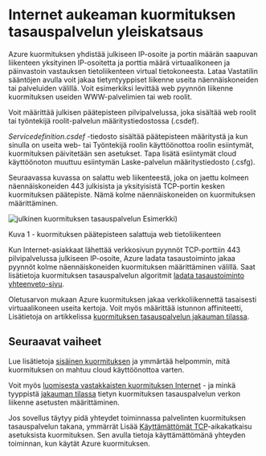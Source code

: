 
<properties
   pageTitle="Vastakkaisten kuormituksen tasauspalvelun yleiskatsaus Internet | Microsoft Azure "
   description="Yleistä Internet vastakkaisten kuormituksen ja niiden ominaisuuksista. Miten kuormituksen tasauspalvelun toimii Azuren näennäiskoneiden ja pilvipalveluihin."
   services="load-balancer"
   documentationCenter="na"
   authors="sdwheeler"
   manager="carmonm"
   editor="tysonn" />
<tags
   ms.service="load-balancer"
   ms.devlang="na"
   ms.topic="article"
   ms.tgt_pltfrm="na"
   ms.workload="infrastructure-services"
   ms.date="10/24/2016"
   ms.author="sewhee" />


# <a name="internet-facing-load-balancer-overview"></a>Internet aukeaman kuormituksen tasauspalvelun yleiskatsaus

Azure kuormituksen yhdistää julkiseen IP-osoite ja portin määrän saapuvan liikenteen yksityinen IP-osoitetta ja porttia määrä virtuaalikoneen ja päinvastoin vastauksen tietoliikenteen virtual tietokoneesta. Lataa Vastatilin sääntöjen avulla voit jakaa tietyntyyppiset liikenne useita näennäiskoneiden tai palveluiden välillä. Voit esimerkiksi levittää web pyynnön liikenne kuormituksen useiden WWW-palvelimien tai web roolit.

Voit määrittää julkisen päätepisteen pilvipalvelussa, joka sisältää web roolit tai työntekijä roolit-palvelun määritystiedostossa (.csdef).

_Servicedefinition.csdef_ -tiedosto sisältää päätepisteen määritystä ja kun sinulla on useita web- tai Työntekijä roolin käyttöönottoa roolin esiintymät, kuormituksen päivitetään sen asetukset. Tapa lisätä esiintymät cloud käyttöönoton muuttuu esiintymän Laske-palvelun määritystiedosto (.csfg).

Seuraavassa kuvassa on salattu web liikenteestä, joka on jaettu kolmeen näennäiskoneiden 443 julkisista ja yksityisistä TCP-portin kesken kuormituksen päätepiste. Nämä kolme näennäiskoneiden on kuormituksen määrittäminen.

![julkinen kuormituksen tasauspalvelun Esimerkki](./media/load-balancer-internet-overview/IC727496.png))

Kuva 1 - kuormituksen päätepisteen salattuja web tietoliikenteen

Kun Internet-asiakkaat lähettää verkkosivun pyynnöt TCP-porttiin 443 pilvipalvelussa julkiseen IP-osoite, Azure ladata tasaustoiminto jakaa pyynnöt kolme näennäiskoneiden kuormituksen määrittäminen välillä. Saat lisätietoja kuormituksen tasauspalvelun algoritmit [ladata tasaustoiminto yhteenveto-sivu](load-balancer-overview.md#load-balancer-features).

Oletusarvon mukaan Azure kuormituksen jakaa verkkoliikennettä tasaisesti virtuaalikoneen useita kertoja. Voit myös määrittää istunnon affiniteetti, Lisätietoja on artikkelissa [kuormituksen tasauspalvelun jakauman tilassa](load-balancer-distribution-mode.md).

## <a name="next-steps"></a>Seuraavat vaiheet

Lue lisätietoja [sisäinen kuormituksen](load-balancer-internal-overview.md) ja ymmärtää helpommin, mitä kuormituksen on mahtuu cloud käyttöönottoa varten.

Voit myös [luomisesta vastakkaisten kuormituksen Internet](load-balancer-get-started-internet-arm-ps.md) - ja minkä tyyppistä [jakauman tilassa](load-balancer-distribution-mode.md) tietyn kuormituksen tasauspalvelun verkon liikenne asetusten määrittäminen.

Jos sovellus täytyy pidä yhteydet toiminnassa palvelinten kuormituksen tasauspalvelun takana, ymmärrät Lisää [Käyttämättömät TCP](load-balancer-tcp-idle-timeout.md)-aikakatkaisu asetuksista kuormituksen. Sen avulla tietoja käyttämättömänä yhteyden toiminnan, kun käytät Azure kuormituksen.
